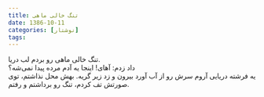 ```yaml
---
title: تنگ خالی ماهی
date: 1386-10-11
categories: [نوشتار]
tags:
---
```


تنگ خالی ماهی رو بردم لب دریا.  
داد زدم: آهای! اینجا یه آدم مرده پیدا نمی‌شه؟  
یه فرشته دریایی آروم سرش رو از آب آورد بیرون و زد زیر گریه.
بهش محل نذاشتم، توی صورتش تف کردم، تنگ رو برداشتم و رفتم.
